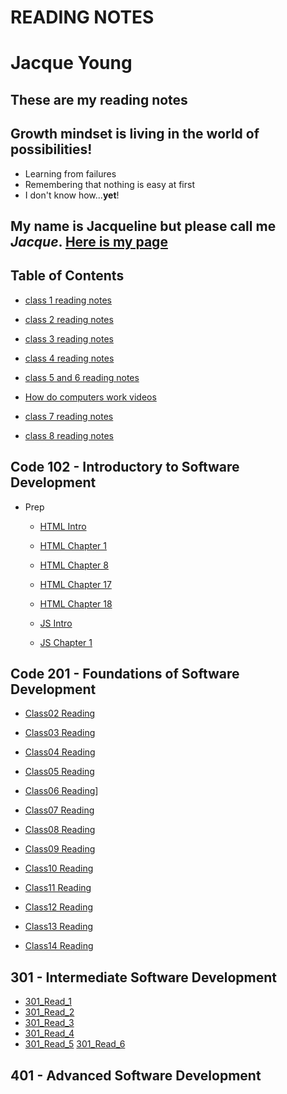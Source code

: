 # READING NOTES
# Jacque Young 
## These are my reading notes

## Growth mindset is living in the world of possibilities!
- Learning from failures
- Remembering that nothing is easy at first
- I don't know how...**yet**!

## My name is Jacqueline but please call me *Jacque*.  [Here is my page](https://jyoung7834.github.io/reading-notes/)

## Table of Contents
- [class 1 reading notes](class1.md)

- [class 2 reading notes](the_coders_computer.md)

- [class 3 reading notes](git_day_3.md)

- [class 4 reading notes](Structure_web_pages_with_HTML.md)

- [class 5 and 6 reading notes](day_5.md)
- [How do computers work videos](watch_videos.md)

- [class 7 reading notes](day_7_Intro_Scripts.md)

- [class 8 reading notes](day_8_Operators_and_Loops.md)

## Code 102 - Introductory to Software Development

- Prep
    - [HTML Intro](201_html_intro.md)

    - [HTML Chapter 1](201_html_intro.md)

    - [HTML Chapter 8](201_html_intro.md)

    - [HTML Chapter 17](201_html_intro.md)

    - [HTML Chapter 18](201_html_intro.md)

    - [JS Intro](201_javascript.md)
    
    - [JS Chapter 1](201_javascript.md)

 ## Code 201 - Foundations of Software Development
 
- [Class02 Reading](class02.md)

- [Class03 Reading](class03.md)

- [Class04 Reading](Read_04.md)

- [Class05 Reading](Read_05.md)

- [Class06 Reading](Read06_Reading.md)]

- [Class07 Reading](Read07.md)

- [Class08 Reading](Read08.md)

- [Class09 Reading](Read09.md)

- [Class10 Reading](Read10.md)

- [Class11 Reading](Read_11.md)

- [Class12 Reading](Read_12.md)

- [Class13 Reading](Read_13.md)

- [Class14 Reading](Reading_14a.md)

## 301 - Intermediate Software Development
- [301_Read_1](301_read1.md)
- [301_Read_2](301_read2.md)
- [301_Read_3](301_read3.md)
- [301_Read_4](301_read4.md)
- [301_Read_5](301_read5.md)
[301_Read_6](301_read6.md)

## 401 - Advanced Software Development